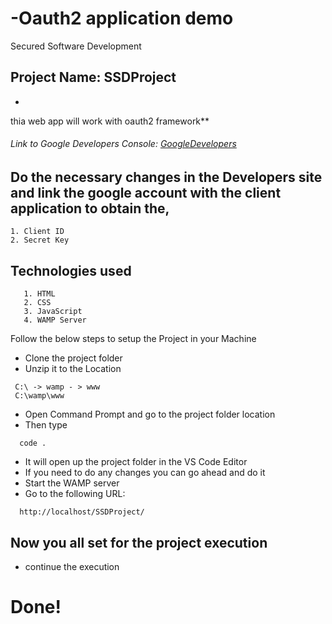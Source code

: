 # -Oauth2 application demo
Secured Software Development

## Project Name: SSDProject

*
thia web app will work with oauth2 framework**
  ###### Link to Google Developers Console: [GoogleDevelopers](https://console.developers.google.com/)
  
  ## Do the necessary changes in the Developers site and link the google account with the client application to obtain the, 
  ```
  1. Client ID
  2. Secret Key
  
  ```

  ## Technologies used
  
       1. HTML
       2. CSS
       3. JavaScript
       4. WAMP Server

Follow the below steps to setup the Project in your Machine

- Clone the project folder
- Unzip it to the Location
```
 C:\ -> wamp - > www
 C:\wamp\www

```
- Open Command Prompt and go to the project folder location
- Then type
```
  code .
```
- It will open up the project folder in the VS Code Editor
- If you need to do any changes you can go ahead and do it
- Start the WAMP server
- Go to the following URL:
```
  http://localhost/SSDProject/
```
## Now you all set for the project execution
- continue the execution

# Done!














